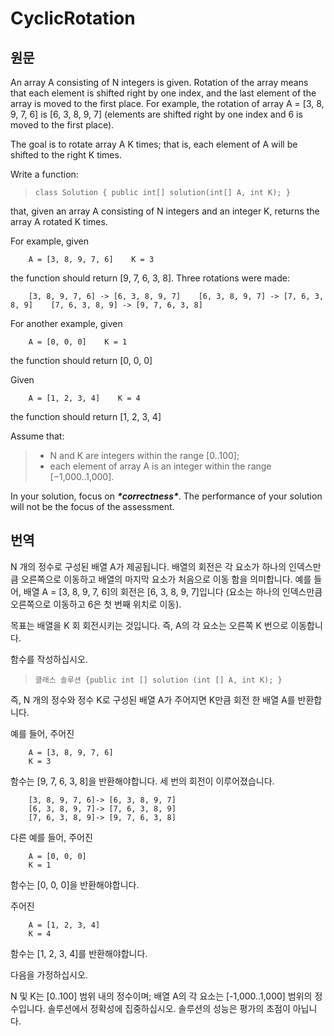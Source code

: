 # CyclicRotation





## 원문

An array A consisting of N integers is given. Rotation of the array means that each element is shifted right by one index, and the last element of the array is moved to the first place. For example, the rotation of array A = [3, 8, 9, 7, 6] is [6, 3, 8, 9, 7] (elements are shifted right by one index and 6 is moved to the first place).

The goal is to rotate array A K times; that is, each element of A will be shifted to the right K times.

Write a function:

> ```
> class Solution { public int[] solution(int[] A, int K); }
> ```

that, given an array A consisting of N integers and an integer K, returns the array A rotated K times.

For example, given

```
    A = [3, 8, 9, 7, 6]    K = 3
```

the function should return [9, 7, 6, 3, 8]. Three rotations were made:

```
    [3, 8, 9, 7, 6] -> [6, 3, 8, 9, 7]    [6, 3, 8, 9, 7] -> [7, 6, 3, 8, 9]    [7, 6, 3, 8, 9] -> [9, 7, 6, 3, 8]
```

For another example, given

```
    A = [0, 0, 0]    K = 1
```

the function should return [0, 0, 0]

Given

```
    A = [1, 2, 3, 4]    K = 4
```

the function should return [1, 2, 3, 4]

Assume that:

> - N and K are integers within the range [0..100];
> - each element of array A is an integer within the range [−1,000..1,000].

In your solution, focus on ***\*correctness\****. The performance of your solution will not be the focus of the assessment.





## 번역


N 개의 정수로 구성된 배열 A가 제공됩니다. 배열의 회전은 각 요소가 하나의 인덱스만큼 오른쪽으로 이동하고 배열의 마지막 요소가 처음으로 이동 함을 의미합니다. 예를 들어, 배열 A = [3, 8, 9, 7, 6]의 회전은 [6, 3, 8, 9, 7]입니다 (요소는 하나의 인덱스만큼 오른쪽으로 이동하고 6은 첫 번째 위치로 이동).

목표는 배열을 K 회 회전시키는 것입니다. 즉, A의 각 요소는 오른쪽 K 번으로 이동합니다.

함수를 작성하십시오.

> ```
> 클래스 솔루션 {public int [] solution (int [] A, int K); }
> ```

즉, N 개의 정수와 정수 K로 구성된 배열 A가 주어지면 K만큼 회전 한 배열 A를 반환합니다.

예를 들어, 주어진
```
    A = [3, 8, 9, 7, 6]
    K = 3
```
함수는 [9, 7, 6, 3, 8]을 반환해야합니다. 세 번의 회전이 이루어졌습니다.
```
    [3, 8, 9, 7, 6]-> [6, 3, 8, 9, 7]
    [6, 3, 8, 9, 7]-> [7, 6, 3, 8, 9]
    [7, 6, 3, 8, 9]-> [9, 7, 6, 3, 8]
```
다른 예를 들어, 주어진
```
    A = [0, 0, 0]
    K = 1
```
함수는 [0, 0, 0]을 반환해야합니다.

주어진
```
    A = [1, 2, 3, 4]
    K = 4
```
함수는 [1, 2, 3, 4]를 반환해야합니다.

다음을 가정하십시오.

N 및 K는 [0..100] 범위 내의 정수이며;
배열 A의 각 요소는 [-1,000..1,000] 범위의 정수입니다.
솔루션에서 정확성에 집중하십시오. 솔루션의 성능은 평가의 초점이 아닙니다.